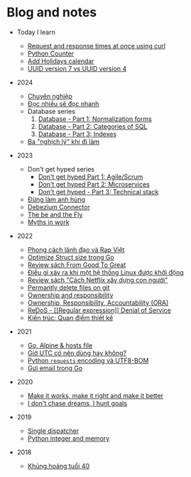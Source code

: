 # Blog and notes

- Today I learn
  - [Request and response times at once using curl](./today_I_learn/20240527_request-and-response-times-at-once-using-curl.md)
  - [Python Counter](./today_I_learn/20240612_python-counter.md)
  - [Add Holidays calendar](./today_I_learn/20240614_add-holidays-calendar.md)
  - [UUID version 7 vs UUID version 4](./today_I_learn/20240706_uuid7_vs_uuid4.md)

- 2024
  - [Chuyên nghiệp](./2024/20240125_professional-working.md)
  - [Đọc nhiều sẽ đọc nhanh](./2024/20240304_more-you-read-faster-you-read.md)
  - Database series
     1. [Database - Part 1: Normalization forms](./2024/20240226_database-part-1-normalization-forms.md)
     2. [Database - Part 2: Categories of SQL](./2024/20240226_database-part-2-categories-of-SQL.md)
     3. [Database - Part 3: Indexes](./2024/20240226_database-part-3-indexes.md)
  - [Ba "nghịch lý" khi đi làm](./2024/20240731_ba-ngich-ly-khi-di-lam.md)

- 2023
  - Don't get hyped series
    - [Don't get hyped Part 1: Agile/Scrum](./2023/20230224_dont-get-hyped-part-1-agile-scrum.md)
    - [Don't get hyped Part 2: Microservices](./2023/20230225_dont-get-hyped-part-2-microservices.md)
    - [Don't get hyped - Part 3: Technical stack](./2023/20230226_dont-get-hyped-part-3-technical-stack.md)
  - [Đừng làm anh hùng](./2023/20230331_dung-lam-anh-hung.md)
  - [Debezium Connector](./2023/20230801_debezium-connector.md)
  - [The be and the Fly](./2023/20231117_the-bee-and-the-fly.md)
  - [Myths in work](./2023/20231215_myths-in-work.md)

- 2022
  - [Phong cách lãnh đạo và Rap Việt](./2022/20220126_phong_cach_lanh_dao_va_rap_viet.md#phong-cach-lanh-d%E1%BA%A1o-va-rap-vi%E1%BB%87t)
  - [Optimize Struct size trong Go](./2022/20220414_optimize_struct_size_in_go.md#optimize-struct-size-trong-go)
  - [Review sách From Good To Great](./2022/20220416_review_from_good_to_great.md#review-sach-from-good-to-great)
  - [Điều gì xảy ra khi một hệ thống Linux được khởi động](./2022/20220426_dieu_gi_xay_ra_khi_linux_boots.md#di%E1%BB%81u-gi-x%E1%BA%A3y-ra-khi-m%E1%BB%99t-h%E1%BB%87-th%E1%BB%91ng-linux-d%C6%B0%E1%BB%A3c-kh%E1%BB%9Fi-d%E1%BB%99ng)
  - [Review sách "Cách Netflix xây dựng con người"](./2022/20220501_review_sach_cach_netflix_xay_dung_con_nguoi.md#review-sach-cach-netflix-xay-d%E1%BB%B1ng-con-ng%C6%B0%E1%BB%9Di)
  - [Permantly delete files on git](./2022/20220608_permantly-delete-files-on-git.md#permantly-delete-files-on-git)
  - [Ownership and responsibility](./2022/20220609_ownership_and_responsibility.md#ownership-and-responsibility)
  - [Ownership, Responsibility, Accountability (ORA)](./2022/20220610_Ownership_Responsibility_Accountability.md#ownership-responsibility-accountability-ora)
  - [ReDoS - [[Regular expression]] Denial of Service](./2022/20220619_redos.md#redos---regular-expression-denial-of-service)
  - [Kiến trúc: Quan điểm thiết kế](./2022/20221001_architecture_quan_diem_thiet_ke.md#ki%E1%BA%BFn-truc-quan-di%E1%BB%83m-thi%E1%BA%BFt-k%E1%BA%BF)

- 2021
  - [Go, Alpine & hosts file](./2021/20210331_go_alpine_and_hosts_file.md#go-alpine--hosts-file)
  - [Giờ UTC có nên dùng hay không?](./2021/20210523_Gio_UTC_nen_hay_khong.md#gi%E1%BB%9D-utc-co-nen-dung-hay-khong)
  - [Python `requests` encoding và UTF8-BOM](./2021/20210720_python_request_encoding_and_BOM.md#python-requests-encoding-va-utf8-bom)
  - [Gưi email trong Go](./2021/20211003_send_email_in_go.md#g%C6%B0i-email-trong-go)

- 2020
  - [Make it works, make it right and make it better](./2020/20200418_make_it.md#make-it-works-make-it-right-and-make-it-better)
  - [I don't chase dreams, I hunt goals](./2020/20200426_i_dont_chase_dreams.md#i-dont-chase-dreams-i-hunt-goals)

- 2019
  - [Single dispatcher](./2019/20190608_single_dispatcher.md#single-dispatcher)
  - [Python integer and memory](./2019/20190609_python_integer_and_memory.md#python-integer-and-memory)

- 2018
  - [Khủng hoảng tuổi 40](./2018/20180714_khung_hoang_tuoi_40.md)
